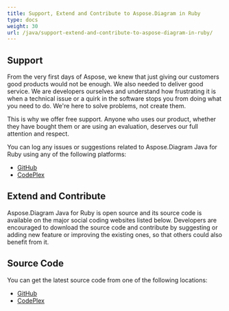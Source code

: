 ```yaml
---
title: Support, Extend and Contribute to Aspose.Diagram in Ruby
type: docs
weight: 30
url: /java/support-extend-and-contribute-to-aspose-diagram-in-ruby/
---
```


## **Support**
From the very first days of Aspose, we knew that just giving our customers good products would not be enough. We also needed to deliver good service. We are developers ourselves and understand how frustrating it is when a technical issue or a quirk in the software stops you from doing what you need to do. We're here to solve problems, not create them.

This is why we offer free support. Anyone who uses our product, whether they have bought them or are using an evaluation, deserves our full attention and respect.

You can log any issues or suggestions related to Aspose.Diagram Java for Ruby using any of the following platforms:

- [GitHub](https://github.com/asposediagram/Aspose.Diagram-for-Java/issues)
- [CodePlex](https://asposediagramjavaruby.codeplex.com/workitem/list/basic)
## **Extend and Contribute**
Aspose.Diagram Java for Ruby is open source and its source code is available on the major social coding websites listed below. Developers are encouraged to download the source code and contribute by suggesting or adding new feature or improving the existing ones, so that others could also benefit from it.
## **Source Code**
You can get the latest source code from one of the following locations:

- [GitHub](https://github.com/asposediagram/Aspose.Diagram-for-Java/tree/master/Plugins/Aspose_Diagram_Java_for_Ruby)
- [CodePlex](https://asposediagramjavaruby.codeplex.com/SourceControl/latest)
